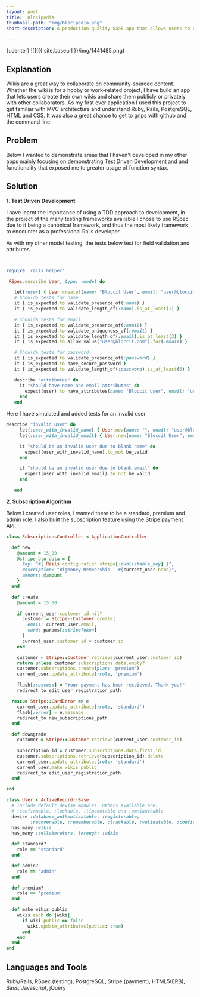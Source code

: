 ```yaml
---
layout: post
title:  Blocipedia
thumbnail-path: "img/blocipedia.png"
short-description: A production quality SaaS app that allows users to create their own wikis.

---
```


{:.center}
![]({{ site.baseurl }}/img/1441485.png)

## Explanation

Wikis are a great way to collaborate on community-sourced content. Whether the wiki is for a hobby or work-related project, I have build an app that lets users create their own wikis and share them publicly or privately with other collaborators. As my first ever application I used this project to get familiar with MVC architecture and understand Ruby, Rails, PostgreSQL, HTML and CSS. It was also a great chance to get to grips with github and the command line.

## Problem
Below I wanted to demonstrate areas that I haven't developed in my other apps mainly focusing on demonstrating Test Driven Development and
and functionality that exposed me to greater usage of function syntax.


## Solution

<strong>1. Test Driven Development</strong>

I have learnt the importance of using a TDD approach to development, in the project of the many testing frameworks available I chose to use RSpec due to it being a canonical framework, and thus the most likely framework to encounter as a professional Rails developer.

As with my other model testing, the tests below test for field validation and attributes.

```ruby


require 'rails_helper'

 RSpec.describe User, type: :model do

   let(:user) { User.create!(name: "Bloccit User", email: "user@bloccit.com", password: "password") }
   # Shoulda tests for name
   it { is_expected.to validate_presence_of(:name) }
   it { is_expected.to validate_length_of(:name).is_at_least(1) }

   # Shoulda tests for email
   it { is_expected.to validate_presence_of(:email) }
   it { is_expected.to validate_uniqueness_of(:email) }
   it { is_expected.to validate_length_of(:email).is_at_least(3) }
   it { is_expected.to allow_value("user@bloccit.com").for(:email) }

   # Shoulda tests for password
   it { is_expected.to validate_presence_of(:password) }
   it { is_expected.to have_secure_password }
   it { is_expected.to validate_length_of(:password).is_at_least(6) }

   describe "attributes" do
     it "should have name and email attributes" do
       expect(user).to have_attributes(name: "Bloccit User", email: "user@bloccit.com")
     end
   end
```
Here I have simulated and added tests for an invalid user
```ruby
describe "invalid user" do
     let(:user_with_invalid_name) { User.new(name: "", email: "user@bloccit.com") }
     let(:user_with_invalid_email) { User.new(name: "Bloccit User", email: "") }

     it "should be an invalid user due to blank name" do
       expect(user_with_invalid_name).to_not be_valid
     end

     it "should be an invalid user due to blank email" do
       expect(user_with_invalid_email).to_not be_valid
     end

   end
```
<strong>2. Subscription Algorithm</strong>

Below I created user roles, I wanted there to be a standard, premium and admin role. I also built the subscription feature using the Stripe payment API.

```ruby
class SubscriptionsController < ApplicationController

  def new
    @amount = 15_00
    @stripe_btn_data = {
      key: "#{ Rails.configuration.stripe[:publishable_key] }",
      description: "BigMoney Membership - #{current_user.name}",
      amount: @amount
    }
  end

  def create
    @amount = 15_00

    if current_user.customer_id.nil?
      customer = Stripe::Customer.create(
        email: current_user.email,
        card: params[:stripeToken]
      )
      current_user.customer_id = customer.id
    end

    customer = Stripe::Customer.retrieve(current_user.customer_id)
    return unless customer.subscriptions.data.empty?
    customer.subscriptions.create(plan: 'premium')
    current_user.update_attribute(:role, 'premium')

    flash[:success] = "Your payment has been receieved. Thank you!"
    redirect_to edit_user_registration_path

  rescue Stripe::CardError => e
    current_user.update_attribute(:role, 'standard')
    flash[:error] = e.message
    redirect_to new_subscriptions_path
  end

  def downgrade
    customer = Stripe::Customer.retrieve(current_user.customer_id)

    subscription_id = customer.subscriptions.data.first.id
    customer.subscriptions.retrieve(subscription_id).delete
    current_user.update_attributes(role: 'standard')
    current_user.make_wikis_public
    redirect_to edit_user_registration_path
  end

end
```
```ruby
class User < ActiveRecord::Base
  # Include default devise modules. Others available are:
  # :confirmable, :lockable, :timeoutable and :omniauthable
  devise :database_authenticatable, :registerable,
         :recoverable, :rememberable, :trackable, :validatable, :confirmable
  has_many :wikis
  has_many :collaborators, through: :wikis

  def standard?
    role == 'standard'
  end

  def admin?
    role == 'admin'
  end

  def premium?
    role == 'premium'
  end

  def make_wikis_public
    wikis.each do |wiki|
      if wiki.public == false
        wiki.update_attributes(public: true)
      end
    end
  end
end
```


## Languages and Tools
Ruby/Rails, RSpec (testing), PostgreSQL, Stripe (payment), HTML5(ERB), Sass, Javascript, jQuery
